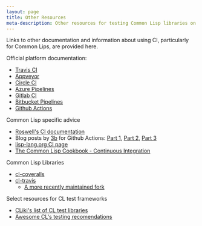 ```yaml
---
layout: page
title: Other Resources
meta-description: Other resources for testing Common Lisp libraries on Cloud CI platforms
---
```


Links to other documentation and information about using CI, particularly for Common Lips, are provided here.

Official platform documentation:
* [Travis CI](https://docs.travis-ci.com/)
* [Appveyor](https://www.appveyor.com/docs/)
* [Circle CI](https://circleci.com/docs/)
* [Azure Pipelines](https://docs.microsoft.com/en-us/azure/devops/pipelines/?view=azure-devops)
* [Gitlab CI](https://docs.gitlab.com/ee/ci/)
* [Bitbucket Pipelines](https://support.atlassian.com/bitbucket-cloud/docs/build-test-and-deploy-with-pipelines/)
* [Github Actions](https://docs.github.com/en/actions)

Common Lisp specific advice
* [Roswell's CI documentation](https://github.com/roswell/roswell/wiki/Roswell-as-a-Testing-Environment)
* Blog posts by [3b](https://github.com/3b/) for Github Actions: [Part 1](http://3bb.cc/blog/2020/09/11/github-ci/), [Part 2](http://3bb.cc/blog/2020/09/13/github-ci2/), [Part 3](http://3bb.cc/blog/2020/09/25/github-ci3/)
* [lisp-lang.org CI page](https://lisp-lang.org/learn/continuous-integration)
* [The Common Lisp Cookbook - Continuous Integration](https://lispcookbook.github.io/cl-cookbook/testing.html#continuous-integration)

Common Lisp Libraries
* [cl-coveralls](https://github.com/fukamachi/cl-coveralls/)
* [cl-travis](https://github.com/luismbo/cl-travis)
  * [A more recently maintained fork](https://github.com/lispci/cl-travis)

Select resources for CL test frameworks
* [CLiki's list of CL test libraries](https://www.cliki.net/Test%20Framework)
* [Awesome CL's testing recomendations](https://github.com/CodyReichert/awesome-cl#unit-testing)
